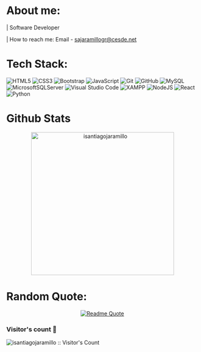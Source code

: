 #  About me: 

 |  Software Developer

 |  How to reach me: Email - sajaramillogr@cesde.net


# Tech Stack:

![HTML5](https://img.shields.io/badge/html5-%23E34F26.svg?style=for-the-badge&logo=html5&logoColor=white)
![CSS3](https://img.shields.io/badge/css3-%231572B6.svg?style=for-the-badge&logo=css3&logoColor=white)
![Bootstrap](https://img.shields.io/badge/bootstrap-%23563D7C.svg?style=for-the-badge&logo=bootstrap&logoColor=white)
![JavaScript](https://img.shields.io/badge/javascript-%23323330.svg?style=for-the-badge&logo=javascript&logoColor=%23F7DF1E)
![Git](https://img.shields.io/badge/git-%23F05033.svg?style=for-the-badge&logo=git&logoColor=white)
![GitHub](https://img.shields.io/badge/github-%23121011.svg?style=for-the-badge&logo=github&logoColor=white)
![MySQL](https://img.shields.io/badge/mysql-%2300f.svg?style=for-the-badge&logo=mysql&logoColor=white)
![MicrosoftSQLServer](https://img.shields.io/badge/Microsoft%20SQL%20Server-CC2927?style=for-the-badge&logo=microsoft%20sql%20server&logoColor=white)
![Visual Studio Code](https://img.shields.io/badge/Visual%20Studio%20Code-0078d7.svg?style=for-the-badge&logo=visual-studio-code&logoColor=white)
![XAMPP](https://img.shields.io/badge/XAMPP-FB7A24.svg?style=for-the-badge&logo=XAMPP&logoColor=white)
![NodeJS](https://img.shields.io/badge/Node.js-339933.svg?style=for-the-badge&logo=nodedotjs&logoColor=white)
![React](https://img.shields.io/badge/React-61DAFB.svg?style=for-the-badge&logo=React&logoColor=black)
![Python](https://img.shields.io/badge/Python-3776AB.svg?style=for-the-badge&logo=Python&logoColor=white)

#  Github Stats

<div align="center">

<a href="https://github.com/isantiagojaramillo/">

<img src="https://github-readme-stats.vercel.app/api/top-langs?username=isantiagojaramillo&show_icons=true&locale=en&layout=compact&line_height=20&title_color=7A7ADB&icon_color=2234AE&text_color=D3D3D3&bg_color=0,000000,130F40" width="375"   
alt="isantiagojaramillo"/>

</a>
</div>

# Random Quote:

<p align="center">
  <a href="https://github.com/piyushsuthar/github-readme-quotes">
    <img src="https://quotes-github-readme.vercel.app/api?type=horizontal&theme=dark&quote=Sometimes%20it%20is%20the%20people%20who%20no-one%20imagines%20anything%20of%20who%20do%20the%20things%20that%20no-one%20can%20imagine&author=Alan%20Turing" alt="Readme Quote">
  </a>
</p>

### Visitor's count :eyes:

<img src="https://profile-counter.glitch.me/{isantiagojaramillo}/count.svg" alt="isantiagojaramillo :: Visitor's Count" />

   
